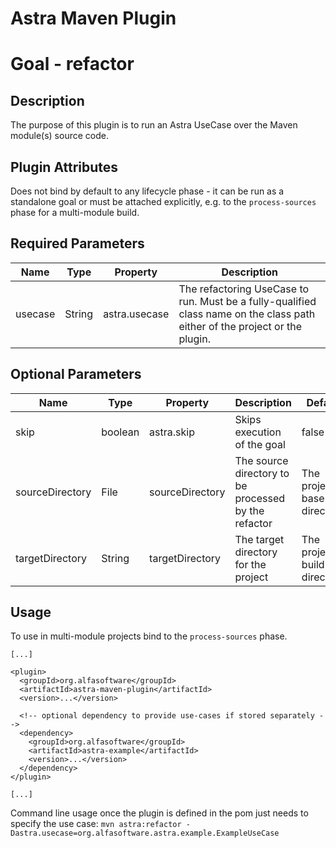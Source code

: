 # Astra Maven Plugin

# Goal - refactor

## Description

The purpose of this plugin is to run an Astra UseCase over the Maven module(s) source code.

## Plugin Attributes

Does not bind by default to any lifecycle phase - it can be run as a standalone goal or must be attached explicitly, e.g. to the `process-sources` phase for a multi-module build.

## Required Parameters

| Name | Type  | Property | Description |
| -----|-------|----------|-------------|
| usecase | String | astra.usecase | The refactoring UseCase to run. Must be a fully-qualified class name on the class path either of the project or the plugin. |

## Optional Parameters

| Name | Type  | Property | Description | Default |
| -----|-------|----------|-------------|---------|
| skip | boolean | astra.skip | Skips execution of the goal | false |
| sourceDirectory | File | sourceDirectory | The source directory to be processed by the refactor | The project base directory. |
| targetDirectory | String | targetDirectory | The target directory for the project | The project build directory. |


## Usage

To use in multi-module projects bind to the `process-sources` phase.

```
[...]

<plugin>
  <groupId>org.alfasoftware</groupId>
  <artifactId>astra-maven-plugin</artifactId>
  <version>...</version>
  
  <!-- optional dependency to provide use-cases if stored separately -->
  <dependency>
    <groupId>org.alfasoftware</groupId>
    <artifactId>astra-example</artifactId>
    <version>...</version>
  </dependency>  
</plugin>

[...]
```

Command line usage once the plugin is defined in the pom just needs to specify the use case:
`mvn astra:refactor -Dastra.usecase=org.alfasoftware.astra.example.ExampleUseCase`

